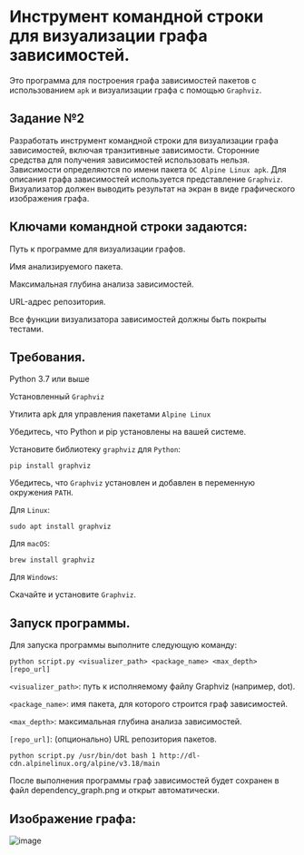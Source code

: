 # Инструмент командной строки для визуализации графа зависимостей.

Это программа для построения графа зависимостей пакетов с использованием ```apk``` и визуализации графа с помощью ```Graphviz```.

## Задание №2

Разработать инструмент командной строки для визуализации графа зависимостей, включая транзитивные зависимости. Сторонние средства для получения зависимостей использовать нельзя. Зависимости определяются по имени пакета ```ОС Alpine Linux apk```. Для описания графа зависимостей используется представление ```Graphviz```. Визуализатор должен выводить результат на экран в виде графического изображения графа.

## Ключами командной строки задаются:

Путь к программе для визуализации графов.

Имя анализируемого пакета.

Максимальная глубина анализа зависимостей.

URL-адрес репозитория.

Все функции визуализатора зависимостей должны быть покрыты тестами.

## Требования.

Python 3.7 или выше

Установленный ```Graphviz```

Утилита apk для управления пакетами ```Alpine Linux```

Убедитесь, что Python и pip установлены на вашей системе.

Установите библиотеку ```graphviz``` для ```Python```:

```
pip install graphviz
```

Убедитесь, что ```Graphviz``` установлен и добавлен в переменную окружения ```PATH```.

Для ```Linux```:

```
sudo apt install graphviz
```

Для ```macOS```:

```
brew install graphviz
```

Для ```Windows```: 

Скачайте и установите ```Graphviz```.

## Запуск программы.

Для запуска программы выполните следующую команду:
```
python script.py <visualizer_path> <package_name> <max_depth> [repo_url]
```

```<visualizer_path>```: путь к исполняемому файлу Graphviz (например, dot).

```<package_name>```: имя пакета, для которого строится граф зависимостей.

```<max_depth>```: максимальная глубина анализа зависимостей.

```[repo_url]```: (опционально) URL репозитория пакетов.

```python script.py /usr/bin/dot bash 1 http://dl-cdn.alpinelinux.org/alpine/v3.18/main```

После выполнения программы граф зависимостей будет сохранен в файл dependency_graph.png и открыт автоматически.
## Изображение графа:
![image](https://github.com/user-attachments/assets/280660a0-235c-4b1f-a522-c4d1b201c3ec)

